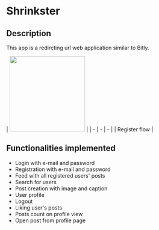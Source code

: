 # Shrinkster
## Description
This app is a redircting url web application similar to Bitly.

| <img src="Videos/Register flow.gif" width="200" /> |
| - | - | - |
| Register flow |

## Functionalities implemented
- Login with e-mail and password
- Registration with e-mail and password
- Feed with all registered users' posts
- Search for users
- Post creation with image and caption
- User profile
- Logout
- Liking user's posts
- Posts count on profile view
- Open post from profile page
